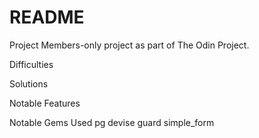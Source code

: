 # README

Project
Members-only project as part of The Odin Project.

Difficulties

Solutions

Notable Features

Notable Gems Used
pg
devise
guard
simple_form
